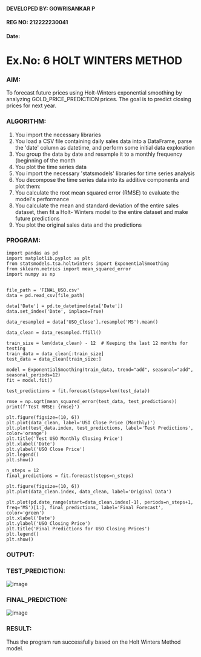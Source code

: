 #### DEVELOPED BY: GOWRISANKAR P
#### REG NO: 212222230041
#### Date:
# Ex.No: 6               HOLT WINTERS METHOD
 
### AIM:
To forecast future prices using Holt-Winters exponential smoothing by analyzing GOLD_PRICE_PREDICTION prices. The goal is to predict closing prices for next year.

### ALGORITHM:
1. You import the necessary libraries
2. You load a CSV file containing daily sales data into a DataFrame, parse the 'date' column as
datetime, and perform some initial data exploration
3. You group the data by date and resample it to a monthly frequency (beginning of the month
4. You plot the time series data
5. You import the necessary 'statsmodels' libraries for time series analysis
6. You decompose the time series data into its additive components and plot them:
7. You calculate the root mean squared error (RMSE) to evaluate the model's performance
8. You calculate the mean and standard deviation of the entire sales dataset, then fit a Holt-
Winters model to the entire dataset and make future predictions
9. You plot the original sales data and the predictions
### PROGRAM:
```
import pandas as pd
import matplotlib.pyplot as plt
from statsmodels.tsa.holtwinters import ExponentialSmoothing
from sklearn.metrics import mean_squared_error
import numpy as np


file_path = 'FINAL_USO.csv'
data = pd.read_csv(file_path)

data['Date'] = pd.to_datetime(data['Date'])
data.set_index('Date', inplace=True)

data_resampled = data['USO_Close'].resample('MS').mean()

data_clean = data_resampled.ffill()

train_size = len(data_clean) - 12  # Keeping the last 12 months for testing
train_data = data_clean[:train_size]
test_data = data_clean[train_size:]

model = ExponentialSmoothing(train_data, trend="add", seasonal="add", seasonal_periods=12)
fit = model.fit()

test_predictions = fit.forecast(steps=len(test_data))

rmse = np.sqrt(mean_squared_error(test_data, test_predictions))
print(f'Test RMSE: {rmse}')

plt.figure(figsize=(10, 6))
plt.plot(data_clean, label='USO Close Price (Monthly)')
plt.plot(test_data.index, test_predictions, label='Test Predictions', color='orange')
plt.title('Test USO Monthly Closing Price')
plt.xlabel('Date')
plt.ylabel('USO Close Price')
plt.legend()
plt.show()

n_steps = 12
final_predictions = fit.forecast(steps=n_steps)

plt.figure(figsize=(10, 6))
plt.plot(data_clean.index, data_clean, label='Original Data')

plt.plot(pd.date_range(start=data_clean.index[-1], periods=n_steps+1, freq='MS')[1:], final_predictions, label='Final Forecast', color='green')
plt.xlabel('Date')
plt.ylabel('USO Closing Price')
plt.title('Final Predictions for USO Closing Prices')
plt.legend()
plt.show()

```

### OUTPUT:

### TEST_PREDICTION:
![image](https://github.com/user-attachments/assets/0d55198f-322f-447c-b647-5790428586f7)


### FINAL_PREDICTION:
![image](https://github.com/user-attachments/assets/834b6541-9d02-48c8-a010-9cdea83d6272)

### RESULT:
Thus the program run successfully based on the Holt Winters Method model.

